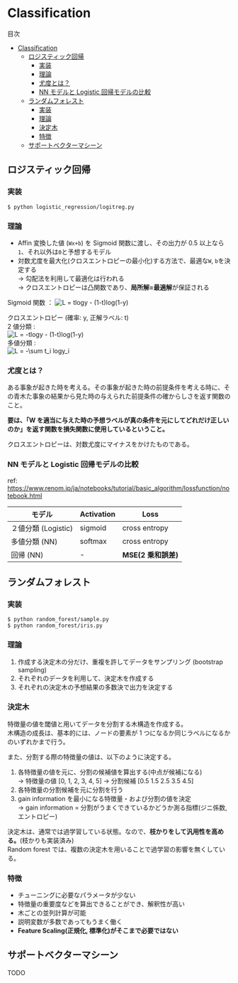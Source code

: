 # Classification

目次

- [Classification](#classification)
  - [ロジスティック回帰](#ロジスティック回帰)
    - [実装](#実装)
    - [理論](#理論)
    - [尤度とは？](#尤度とは)
    - [NN モデルと Logistic 回帰モデルの比較](#nn-モデルと-logistic-回帰モデルの比較)
  - [ランダムフォレスト](#ランダムフォレスト)
    - [実装](#実装-1)
    - [理論](#理論-1)
    - [決定木](#決定木)
    - [特徴](#特徴)
  - [サポートベクターマシーン](#サポートベクターマシーン)

## ロジスティック回帰

### 実装

```
$ python logistic_regression/logitreg.py
```

### 理論

- Affin 変換した値 (`Wx+b`) を Sigmoid 関数に渡し、その出力が 0.5 以上なら`1`、それ以外は`0`と予想するモデル
- 対数尤度を最大化(クロスエントロピーの最小化)する方法で、最適な`W`, `b`を決定する  
  → 勾配法を利用して最適化は行われる  
  → クロスエントロピーは凸関数であり、**局所解=最適解**が保証される

Sigmoid 関数 ： <img src="https://latex.codecogs.com/svg.latex?L&space;=&space;tlogy&space;-&space;(1-t)log(1-y)" title="L = tlogy - (1-t)log(1-y)" />

クロスエントロピー (確率: y, 正解ラベル: t)  
2 値分類 :  
<img src="https://latex.codecogs.com/svg.latex?L&space;=&space;-tlogy&space;-&space;(1-t)log(1-y)" title="L = -tlogy - (1-t)log(1-y)" /><br />
多値分類 :  
<img src="https://latex.codecogs.com/svg.latex?L&space;=&space;-\sum&space;t_i&space;logy_i" title="L = -\sum t_i logy_i" />

### 尤度とは？

ある事象が起きた時を考える。その事象が起きた時の前提条件を考える時に、その青木た事象の結果から見た時の与えられた前提条件の確からしさを返す関数のこと。

**要は、「W を適当に与えた時の予想ラベルが真の条件を元にしてどれだけ正しいのか」を返す関数を損失関数に使用しているということ。**

クロスエントロピーは、対数尤度にマイナスをかけたものである。

### NN モデルと Logistic 回帰モデルの比較

ref: https://www.renom.jp/ja/notebooks/tutorial/basic_algorithm/lossfunction/notebook.html

| モデル              | Activation | Loss                |
| ------------------- | ---------- | ------------------- |
| ２値分類 (Logistic) | sigmoid    | cross entropy       |
| 多値分類 (NN)       | softmax    | cross entropy       |
| 回帰 (NN)           | -          | **MSE(2 乗和誤差)** |

## ランダムフォレスト

### 実装

```
$ python random_forest/sample.py
$ python random_forest/iris.py
```

### 理論

1. 作成する決定木の分だけ、重複を許してデータをサンプリング (bootstrap sampling)
2. それぞれのデータを利用して、決定木を作成する
3. それぞれの決定木の予想結果の多数決で出力を決定する

### 決定木

特徴量の値を閾値と用いてデータを分割する木構造を作成する。  
木構造の成長は、基本的には、ノードの要素が 1 つになるか同じラベルになるかのいずれかまで行う。

また、分割する際の特徴量の値は、以下のように決定する。

1. 各特徴量の値を元に、分割の候補値を算出する(中点が候補になる)  
   → 特徴量の値 [0, 1, 2, 3, 4, 5] -> 分割候補 [0.5 1.5 2.5 3.5 4.5]
2. 各特徴量の分割候補を元に分割を行う
3. gain information を最小になる特徴量・および分割の値を決定  
   → gain information = 分割がうまくできているかどうか測る指標(ジニ係数, エントロピー)

決定木は、通常では過学習している状態。なので、**枝かりをして汎用性を高める。**(枝かりも実装済み)  
Random forest では、複数の決定木を用いることで過学習の影響を無くしている。

### 特徴

- チューニングに必要なパラメータが少ない
- 特徴量の重要度などを算出できることができ、解釈性が高い
- 木ごとの並列計算が可能
- 説明変数が多数であってもうまく働く
- **Feature Scaling(正規化, 標準化)がそこまで必要ではない**

## サポートベクターマシーン

TODO
